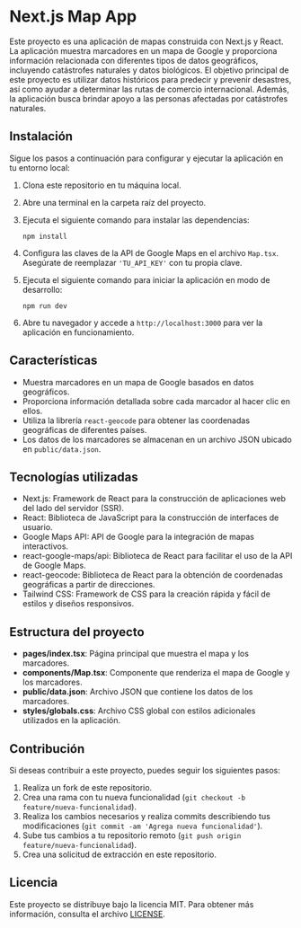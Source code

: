 # Next.js Map App

Este proyecto es una aplicación de mapas construida con Next.js y React. La aplicación muestra marcadores en un mapa
 de Google y proporciona información relacionada con diferentes tipos de datos geográficos, incluyendo catástrofes 
 naturales y datos biológicos. El objetivo principal de este proyecto es utilizar datos históricos para predecir y 
 prevenir desastres, así como ayudar a determinar las rutas de comercio internacional. Además, la aplicación busca 
 brindar apoyo a las personas afectadas por catástrofes naturales.

## Instalación

Sigue los pasos a continuación para configurar y ejecutar la aplicación en tu entorno local:

1. Clona este repositorio en tu máquina local.
2. Abre una terminal en la carpeta raíz del proyecto.
3. Ejecuta el siguiente comando para instalar las dependencias:

   ```
   npm install
   ```

4. Configura las claves de la API de Google Maps en el archivo `Map.tsx`. Asegúrate de reemplazar `'TU_API_KEY'` con tu propia clave.

5. Ejecuta el siguiente comando para iniciar la aplicación en modo de desarrollo:

   ```
   npm run dev
   ```

6. Abre tu navegador y accede a `http://localhost:3000` para ver la aplicación en funcionamiento.

## Características

- Muestra marcadores en un mapa de Google basados en datos geográficos.
- Proporciona información detallada sobre cada marcador al hacer clic en ellos.
- Utiliza la librería `react-geocode` para obtener las coordenadas geográficas de diferentes países.
- Los datos de los marcadores se almacenan en un archivo JSON ubicado en `public/data.json`.

## Tecnologías utilizadas

- Next.js: Framework de React para la construcción de aplicaciones web del lado del servidor (SSR).
- React: Biblioteca de JavaScript para la construcción de interfaces de usuario.
- Google Maps API: API de Google para la integración de mapas interactivos.
- react-google-maps/api: Biblioteca de React para facilitar el uso de la API de Google Maps.
- react-geocode: Biblioteca de React para la obtención de coordenadas geográficas a partir de direcciones.
- Tailwind CSS: Framework de CSS para la creación rápida y fácil de estilos y diseños responsivos.

## Estructura del proyecto

- **pages/index.tsx**: Página principal que muestra el mapa y los marcadores.
- **components/Map.tsx**: Componente que renderiza el mapa de Google y los marcadores.
- **public/data.json**: Archivo JSON que contiene los datos de los marcadores.
- **styles/globals.css**: Archivo CSS global con estilos adicionales utilizados en la aplicación.

## Contribución

Si deseas contribuir a este proyecto, puedes seguir los siguientes pasos:

1. Realiza un fork de este repositorio.
2. Crea una rama con tu nueva funcionalidad (`git checkout -b feature/nueva-funcionalidad`).
3. Realiza los cambios necesarios y realiza commits describiendo tus modificaciones (`git commit -am 'Agrega nueva funcionalidad'`).
4. Sube tus cambios a tu repositorio remoto (`git push origin feature/nueva-funcionalidad`).
5. Crea una solicitud de extracción en este repositorio.

## Licencia

Este proyecto se distribuye bajo la licencia MIT. Para obtener más información, consulta el archivo [LICENSE](LICENSE).